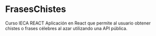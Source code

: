 # FrasesChistes
Curso IECA REACT
Aplicación en React que permite al usuario obtener chistes o frases célebres al azar utilizando una API pública.
